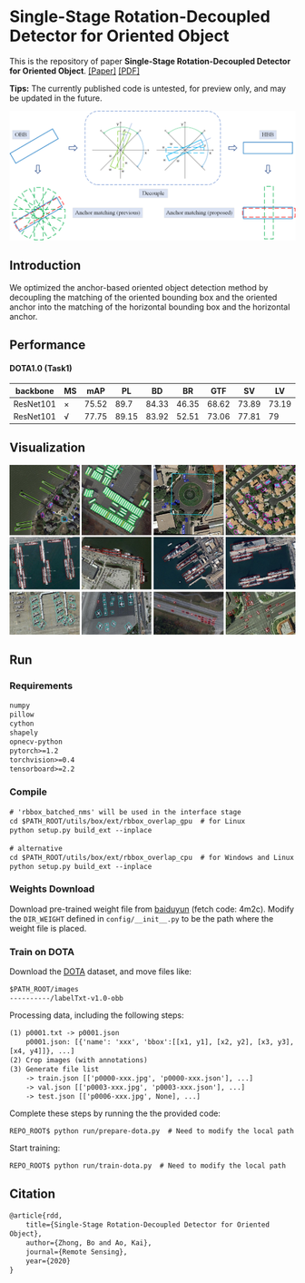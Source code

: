 # Single-Stage Rotation-Decoupled Detector for Oriented Object

This is the repository of paper **Single-Stage Rotation-Decoupled Detector for Oriented Object**. [[Paper]](https://www.mdpi.com/2072-4292/12/19/3262/htm) [[PDF]](https://www.mdpi.com/2072-4292/12/19/3262/pdf)

**Tips:**  The currently published code is untested, for preview only, and may be updated in the future.

<img src="demo/Graphical Abstract.png" alt="Graphical Abstract" style="zoom: 50%;" />



## Introduction

We optimized the anchor-based oriented object detection method by decoupling the matching of the oriented bounding box and the oriented anchor into the matching of the horizontal bounding box and the horizontal anchor.

## Performance

#### DOTA1.0 (Task1)

| backbone  | MS   | mAP   | PL    | BD    | BR    | GTF   | SV    | LV    | SH    | TC    | BC    | ST    | SBF   | RA    | HA    | SP    | HC    |
| --------- | ---- | ----- | ----- | ----- | ----- | ----- | ----- | ----- | ----- | ----- | ----- | ----- | ----- | ----- | ----- | ----- | ----- |
| ResNet101 | ×    | 75.52 | 89.7  | 84.33 | 46.35 | 68.62 | 73.89 | 73.19 | 86.92 | 90.41 | 86.46 | 84.3  | 64.22 | 64.95 | 73.55 | 72.59 | 73.31 |
| ResNet101 | √    | 77.75 | 89.15 | 83.92 | 52.51 | 73.06 | 77.81 | 79    | 87.08 | 90.62 | 86.72 | 87.15 | 63.96 | 70.29 | 76.98 | 75.79 | 72.15 |

## Visualization

![Result](demo/Result.png)

## Run

### Requirements

```
numpy
pillow
cython
shapely
opnecv-python
pytorch>=1.2
torchvision>=0.4
tensorboard>=2.2
```

### Compile

```
# 'rbbox_batched_nms' will be used in the interface stage
cd $PATH_ROOT/utils/box/ext/rbbox_overlap_gpu  # for Linux
python setup.py build_ext --inplace

# alternative
cd $PATH_ROOT/utils/box/ext/rbbox_overlap_cpu  # for Windows and Linux
python setup.py build_ext --inplace
```

### Weights Download

Download pre-trained weight  file from [baiduyun](https://pan.baidu.com/s/1u9i3giU5Q-7XAF_rkyL8Bw ) (fetch code: 4m2c). Modify the `DIR_WEIGHT` defined in `config/__init__.py` to be the path where the weight file is placed.

### Train on DOTA

Download the [DOTA](https://captain-whu.github.io/DOTA/index.html) dataset, and move files like:

```
$PATH_ROOT/images
----------/labelTxt-v1.0-obb
```

Processing data, including the following steps:

```
(1) p0001.txt -> p0001.json 
    p0001.json: [{'name': 'xxx', 'bbox':[[x1, y1], [x2, y2], [x3, y3], [x4, y4]]}, ...]
(2) Crop images (with annotations)
(3) Generate file list
    -> train.json [['p0000-xxx.jpg', 'p0000-xxx.json'], ...]
    -> val.json [['p0003-xxx.jpg', 'p0003-xxx.json'], ...]
    -> test.json [['p0006-xxx.jpg', None], ...]
```

Complete these steps by running the the provided code:

```
REPO_ROOT$ python run/prepare-dota.py  # Need to modify the local path
```

Start training:

```
REPO_ROOT$ python run/train-dota.py  # Need to modify the local path
```

## Citation

```
@article{rdd,
    title={Single-Stage Rotation-Decoupled Detector for Oriented Object},
    author={Zhong, Bo and Ao, Kai},
    journal={Remote Sensing},
    year={2020}
}
```